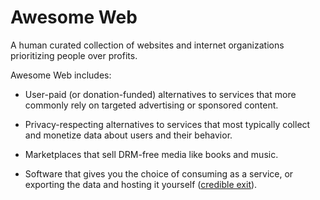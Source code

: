 # Awesome Web
A human curated collection of websites and internet organizations prioritizing
people over profits.

Awesome Web includes:

- User-paid (or donation-funded) alternatives to services that more commonly rely on targeted advertising or sponsored content.

- Privacy-respecting alternatives to services that most typically collect and monetize data about users and their behavior.

- Marketplaces that sell DRM-free media like books and music.

- Software that gives you the choice of consuming as a service, or exporting the data and hosting it yourself ([credible exit](https://newsletter.squishy.computer/p/credible-exit)).

